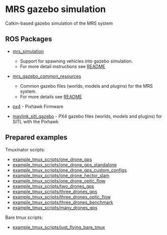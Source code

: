 # MRS gazebo simulation

Catkin-based gazebo simulation of the MRS system

## ROS Packages 
- [mrs_simulation](ros_packages/mrs_simulation) 
  - Support for spawning vehicles into gazebo simulation. 
  - For more detail instructions see [README](ros_packages/mrs_simulation/README.md) 
   
- [mrs_gazebo_common_resources](ros_packages/mrs_gazebo_common_resources) 
  - Common gazebo files (worlds, models and plugins) for the MRS system. 
  - For more details see [README](ros_packages/mrs_gazebo_common_resources/README.md) 

- [px4](ros_packages/px4) - Pixhawk Firmware  
- [mavlink_sitl_gazebo](ros_packages/mavlink_sitl_gazebo) - PX4 gazebo files (worlds, models and plugins) for SITL with the Pixhawk 
 
## Prepared examples  

Tmuxinator scripts:

- [example_tmux_scripts/one_drone_gps](example_tmux_scripts/one_drone_gps) 
- [example_tmux_scripts/one_drone_gps_standalone](example_tmux_scripts/one_drone_gps_standalone) 
- [example_tmux_scripts/one_drone_gps_custom_configs](example_tmux_scripts/one_drone_gps_custom_configs) 
- [example_tmux_scripts/one_drone_hector_slam](example_tmux_scripts/one_drone_hector_slam) 
- [example_tmux_scripts/one_drone_optic_flow](example_tmux_scripts/one_drone_optic_flow) 
- [example_tmux_scripts/two_drones_gps](example_tmux_scripts/two_drones_gps) 
- [example_tmux_scripts/three_drones_gps](example_tmux_scripts/three_drones_gps) 
- [example_tmux_scripts/three_drones_optic_flow](example_tmux_scripts/three_drones_optic_flow) 
- [example_tmux_scripts/three_drones_benchmark](example_tmux_scripts/three_drones_benchmark) 
- [example_tmux_scripts/many_drones_gps](example_tmux_scripts/many_drones_gps) 

Bare tmux scripts:

- [example_tmux_scripts/just_flying_bare_tmux](example_tmux_scripts/just_flying_bare_tmux) 

